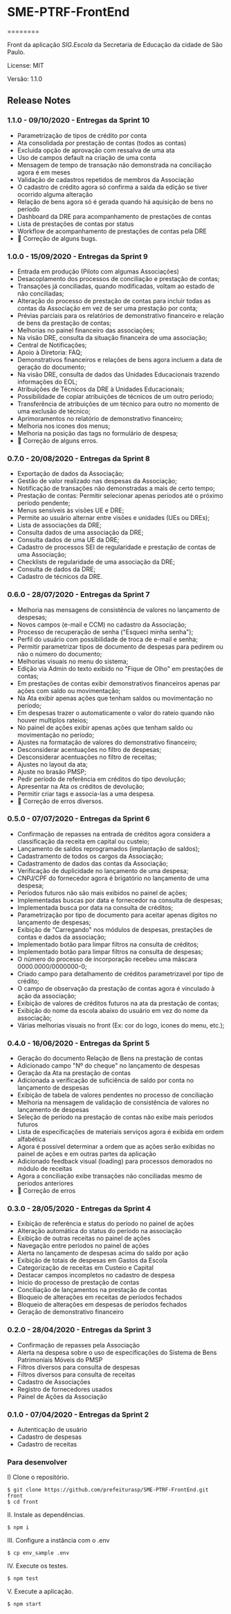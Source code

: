 # SME-PTRF-FrontEnd

========

Front da aplicação _SIG.Escola_ da Secretaria de Educação da cidade de São Paulo.

License: MIT

Versão: 1.1.0

## Release Notes
### 1.1.0 - 09/10/2020 - Entregas da Sprint 10
* Parametrização de tipos de crédito por conta
* Ata consolidada por prestação de contas (todos as contas)
* Excluida opção de aprovação com ressalva de uma ata
* Uso de campos default na criação de uma conta
* Mensagem de tempo de transação não demonstrada na conciliação agora é em meses
* Validação de cadastros repetidos de membros da Associação
* O cadastro de crédito agora só confirma a saida da edição se tiver ocorrido alguma alteração
* Relação de bens agora só é gerada quando há aquisição de bens no período
* Dashboard da DRE para acompanhamento de prestações de contas
* Lista de prestações de contas por status
* Workflow de acompanhamento de prestações de contas pela DRE
* 🐞 Correção de alguns bugs.

### 1.0.0 - 15/09/2020 - Entregas da Sprint 9
* Entrada em produção (Piloto com algumas Associações)
* Desacoplamento dos processos de conciliação e prestação de contas;
* Transações já conciliadas, quando modificadas, voltam ao estado de não conciliadas;
* Alteração do processo de prestação de contas para incluir todas as contas da Associação em vez de ser uma prestação por conta;
* Prévias parciais para os relatórios de demonstrativo financeiro e relação de bens da prestação de contas;
* Melhorias no painel financeiro das associações;
* Na visão DRE, consulta da situação financeira de uma associação;
* Central de Notificações;
* Apoio à Diretoria: FAQ;
* Demonstrativos financeiros e relações de bens agora incluem a data de geração do documento;
* Na visão DRE, consulta de dados das Unidades Educacionais trazendo informações do EOL;
* Atribuições de Técnicos da DRE à Unidades Educacionais;
* Possibilidade de copiar atribuições de técnicos de um outro período;
* Transferência de atribuições de um técnico para outro no momento de uma exclusão de técnico;
* Aprimoramentos no relatório de demonstrativo financeiro;
* Melhoria nos icones dos menus;
* Melhoria na posição das tags no formulário de despesa;
* 🐞 Correção de alguns erros.

### 0.7.0 - 20/08/2020 - Entregas da Sprint 8
* Exportação de dados da Associação;
* Gestão de valor realizado nas despesas da Associação;
* Notificação de transações não demonstradas a mais de certo tempo;
* Prestação de contas: Permitir selecionar apenas períodos até o próximo período pendente;
* Menus sensíveis às visões UE e DRE;
* Permite ao usuário alternar entre visões e unidades (UEs ou DREs);
* Lista de associações da DRE;
* Consulta dados de uma associação da DRE;
* Consulta dados de uma UE da DRE;
* Cadastro de processos SEI de regularidade e prestação de contas de uma Associação;
* Checklists de regularidade de uma associação da DRE;
* Consulta de dados da DRE;
* Cadastro de técnicos da DRE.

### 0.6.0 - 28/07/2020 - Entregas da Sprint 7
* Melhoria nas mensagens de consistência de valores no lançamento de despesas;
* Novos campos (e-mail e CCM) no cadastro da Associação;
* Processo de recuperação de senha ("Esqueci minha senha");
* Perfil do usuário com possibilidade de troca de e-mail e senha;
* Permitir parametrizar tipos de documento de despesas para pedirem ou não o número do documento;
* Melhorias visuais no menu do sistema;
* Edição via Admin do texto exibido no "Fique de Olho" em prestações de contas;
* Em prestações de contas exibir demonstrativos financeiros apenas par ações com saldo ou movimentação;
* Na Ata exibir apenas ações que tenham saldos ou movimentação no período;
* Em despesas trazer o automaticamente o valor do rateio quando não houver multiplos rateios;
* No painel de ações exibir apenas ações que tenham saldo ou movimentação no período;
* Ajustes na formatação de valores do demonstrativo financeiro;
* Desconsiderar acentuações no filtro de despesas;
* Desconsiderar acentuações no filtro de receitas;
* Ajustes no layout da ata;
* Ajuste no brasão PMSP;
* Pedir período de referência em créditos do tipo devolução;
* Apresentar na Ata os créditos de devolução;
* Permitir criar tags e associa-las a uma despesa.  
* 🐞 Correção de erros diversos.


### 0.5.0 - 07/07/2020 - Entregas da Sprint 6
- Confirmação de repasses na entrada de créditos agora considera a classificação da receita em capital ou custeio;
- Lançamento de saldos reprogramados (implantação de saldos);
- Cadastramento de todos os cargos da Associação;
- Cadastramento de dados das contas da Associação;
- Verificação de duplicidade no lançamento de uma despesa;
- CNPJ/CPF do fornecedor agora é brigatório no lançamento de uma despesa;
- Períodos futuros não são mais exibidos no painel de ações;
- Implementadas buscas por data e fornecedor na consulta de despesas;
- Implementada busca por data na consulta de créditos;
- Parametrização por tipo de documento para aceitar apenas dígitos no lançamento de despesas;
- Exibição de "Carregando" nos módulos de despesas, prestações de contas e dados da associação;
- Implementado botão para limpar filtros na consulta de créditos;
- Implementado botão para limpar filtros na consulta de despesas;
- O número do processo de incorporação recebeu uma máscara 0000.0000/0000000-0;
- Criado campo para detalhamento de créditos parametrizavel por tipo de crédito;
- O campo de observação da prestação de contas agora é vinculado à ação da associação;
- Exibição de valores de créditos futuros na ata da prestação de contas;
- Exibição do nome da escola abaixo do usuário em vez do nome da associação; 
- Várias melhorias visuais no front (Ex: cor do logo, icones do menu, etc.);

### 0.4.0 - 16/06/2020 - Entregas da Sprint 5

- Geração do documento Relação de Bens na prestação de contas
- Adicionado campo "Nº do cheque" no lançamento de despesas
- Geração da Ata na prestação de contas
- Adicionada a verificação de suficiência de saldo por conta no lançamento de despesas
- Exibição de tabela de valores pendentes no processo de conciliação
- Melhoria na mensagem de validação de consistência de valores no lançamento de despesas
- Seleção de período na prestação de contas não exibe mais períodos futuros
- Lista de especificações de materiais serviços agora é exibida em ordem alfabética
- Agora é possível determinar a ordem que as ações serão exibidas no painel de ações e em outras partes da aplicação
- Adicionado feedback visual (loading) para processos demorados no módulo de receitas
- Agora a conciliação exibe transações não conciliadas mesmo de períodos anteriores
- 🐞 Correção de erros


### 0.3.0 - 28/05/2020 - Entregas da Sprint 4

- Exibição de referência e status do período no painel de ações
- Alteração automática do status do período na associação
- Exibição de outras receitas no painel de ações
- Navegação entre períodos no painel de ações
- Alerta no lançamento de despesas acima do saldo por ação
- Exibição de totais de despesas em Gastos da Escola
- Categorização de receitas em Custeio e Capital
- Destacar campos incompletos no cadastro de despesa
- Inicio do processo de prestação de contas
- Conciliação de lançamentos na prestação de contas
- Bloqueio de alterações em receitas de períodos fechados
- Bloqueio de alterações em despesas de períodos fechados
- Geração de demonstrativo financeiro

### 0.2.0 - 28/04/2020 - Entregas da Sprint 3

- Confirmação de repasses pela Associação
- Alerta na despesa sobre o uso de especificações do Sistema de Bens Patrimoniais Móveis do PMSP
- Filtros diversos para consulta de despesas
- Filtros diversos para consulta de receitas
- Cadastro de Associações
- Registro de fornecedores usados
- Painel de Ações da Associação

### 0.1.0 - 07/04/2020 - Entregas da Sprint 2

- Autenticação de usuário
- Cadastro de despesas
- Cadastro de receitas

### Para desenvolver

I) Clone o repositório.

```console
$ git clone https://github.com/prefeiturasp/SME-PTRF-FrontEnd.git front
$ cd front
```

II. Instale as dependências.

```console
$ npm i
```

III. Configure a instância com o .env

```console
$ cp env_sample .env
```

IV. Execute os testes.

```console
$ npm test
```

V. Execute a aplicação.

```console
$ npm start
```
